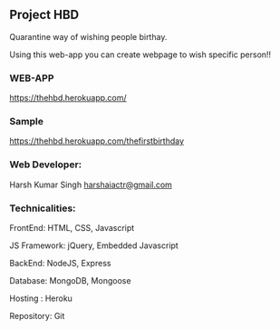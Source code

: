## Project HBD
 Quarantine way of wishing people birthay.

 Using this web-app you can create webpage to wish specific person!!

### WEB-APP
 https://thehbd.herokuapp.com/

### Sample
 https://thehbd.herokuapp.com/thefirstbirthday

### Web Developer:
 Harsh Kumar Singh
 harshaiactr@gmail.com

### Technicalities:
 FrontEnd: HTML, CSS, Javascript 

 JS Framework: jQuery, Embedded Javascript

 BackEnd: NodeJS, Express

 Database: MongoDB, Mongoose

 Hosting : Heroku 
 
 Repository: Git